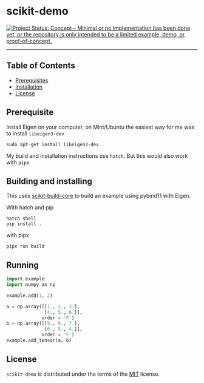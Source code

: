# scikit-demo

[![Project Status: Concept – Minimal or no implementation has been done yet, or the repository is only intended to be a limited example, demo, or proof-of-concept.](https://www.repostatus.org/badges/latest/concept.svg)](https://www.repostatus.org/#concept)

-----

## Table of Contents

- [Prerequisites](#prerequisite)
- [Installation](#installation)
- [License](#license)

## Prerequisite

Install Eigen on your computer, on Mint/Ubuntu the easiest way for me was to install `libeigen3-dev`

```console
sudo apt-get install libeigen3-dev
```

My build and installation instructions use `hatch`. But this would also work with `pipx`

## Building and installing

This uses [scikit-build-core](https://scikit-build-core.readthedocs.io/en/latest/index.html) to build an example using pybind11 with Eigen.

With hatch and pip

```console
hatch shell
pip install .
```

with pipx
```console
pipx run build
```

## Running

```python
import example
import numpy as np

example.add(1, 2)

a = np.array([[1., 2., 3.],
              [4., 5., 6.]],
             order = 'F')
b = np.array([[9., 8., 7.],
              [6., 5., 4.]],
             order = 'F')
example.add_tensor(a, b)
```

## License

`scikit-demo` is distributed under the terms of the [MIT](https://spdx.org/licenses/MIT.html) license.
